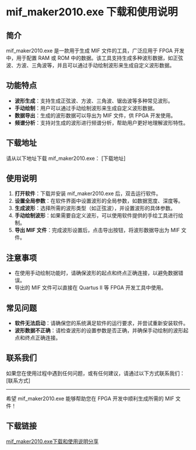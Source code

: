 # mif_maker2010.exe 下载和使用说明

## 简介
mif_maker2010.exe 是一款用于生成 MIF 文件的工具，广泛应用于 FPGA 开发中，用于配置 RAM 或 ROM 中的数据。该工具支持生成多种波形数据，如正弦波、方波、三角波等，并且可以通过手动绘制波形来生成自定义波形数据。

## 功能特点
- **波形生成**：支持生成正弦波、方波、三角波、锯齿波等多种常见波形。
- **手动绘制**：用户可以通过手动绘制波形来生成自定义波形数据。
- **数据导出**：生成的波形数据可以导出为 MIF 文件，供 FPGA 开发使用。
- **频谱分析**：支持对生成的波形进行频谱分析，帮助用户更好地理解波形特性。

## 下载地址
请从以下地址下载 mif_maker2010.exe：
[下载地址]

## 使用说明
1. **打开软件**：下载并安装 mif_maker2010.exe 后，双击运行软件。
2. **设置全局参数**：在软件界面中设置波形的全局参数，如数据宽度、深度等。
3. **生成波形**：选择所需的波形类型（如正弦波），并设置波形的具体参数。
4. **手动绘制波形**：如果需要自定义波形，可以使用软件提供的手绘工具进行绘制。
5. **导出 MIF 文件**：完成波形设置后，点击导出按钮，将波形数据导出为 MIF 文件。

## 注意事项
- 在使用手动绘制功能时，请确保波形的起点和终点正确连接，以避免数据错误。
- 导出的 MIF 文件可以直接在 Quartus II 等 FPGA 开发工具中使用。

## 常见问题
- **软件无法启动**：请确保您的系统满足软件的运行要求，并尝试重新安装软件。
- **波形数据不正确**：请检查波形的设置参数是否正确，并确保手动绘制的波形起点和终点正确连接。

## 联系我们
如果您在使用过程中遇到任何问题，或有任何建议，请通过以下方式联系我们：
[联系方式]

---

希望 mif_maker2010.exe 能够帮助您在 FPGA 开发中顺利生成所需的 MIF 文件！

## 下载链接

[mif_maker2010.exe下载和使用说明分享](https://pan.quark.cn/s/363999885271)